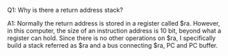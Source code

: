 Q1: Why is there a return address stack?

A1: Normally the return address is stored in a register called $ra. However, in this computer, the size of an instruction address is 10 bit, beyond what a register can hold. Since there is no other operations on $ra, I specifically build a stack referred as $ra and a bus connecting $ra, PC and PC buffer.

